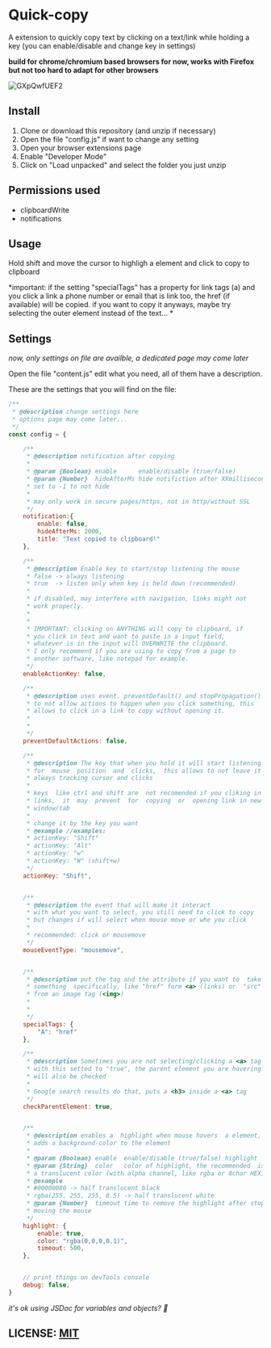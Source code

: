 # Quick-copy
A extension to quickly copy text by clicking on a text/link while holding a key (you can enable/disable and change key in settings)

__build for chrome/chromium based browsers for now, works with Firefox but not too hard to adapt for other browsers__

![GXpQwfUEF2](https://user-images.githubusercontent.com/28326534/152839091-932af57f-bbc3-4da5-8690-61295afdb161.gif)


## Install
1. Clone or download this repository (and unzip if necessary)
2. Open the file "config.js" if want to change any setting
3. Open your browser extensions page
4. Enable "Developer Mode"
5. Click on "Load unpacked" and select the folder you just unzip

## Permissions used
* clipboardWrite
* notifications

## Usage
Hold shift and move the cursor to highligh a element and click to copy to clipboard

*important: if the setting "specialTags" has a property for link tags (a) and you click a link a phone number or email that is link too, the href (if available) will be copied. if you want to copy it anyways, maybe try selecting the outer element instead of the text... *

## Settings
_now, only settings on file are availble, a dedicated page may come later_


Open the file "content.js" edit what you need, all of them have a description.

These are the settings that you will find on the file:

```js
/**
 * @description change settings here
 * options page may come later...
 */
const config = {

    /**
     * @description notification after copying
     * 
     * @param {Boolean} enable      enable/disable (true/false)
     * @param {Number}  hideAfterMs hide notifiction after XXmilliseconds
     * set to -1 to not hide
     * 
     * may only work in secure pages/https, not in http/without SSL
     */
    notification:{
        enable: false,
        hideAfterMs: 2000,
        title: "Text copied to clipboard!"
    },

    /**
     * @description Enable key to start/stop listening the mouse
     * false -> always listening
     * true  -> listen only when key is held down (recommended)
     * 
     * if disabled, may interfere with navigation, links might not
     * work properly.
     *
     *
     * IMPORTANT: clicking on ANYTHING will copy to clipboard, if
     * you click in text and want to paste in a input field,
     * whatever is in the input will OVERWRITE the clipboard.
     * I only recommend if you are using to copy from a page to
     * another software, like notepad for example.
     */
    enableActionKey: false,

    /**
     * @description uses event. preventDefault() and stopPropagation()
     * to not allow actions to happen when you click something, this
     * allows to click in a link to copy without opening it.
     * 
     * 
     */
    preventDefaultActions: false,

    /**
     * @description The key that when you hold it will start listening
     * for  mouse  position  and  clicks,  this allows to not leave it
     * always tracking cursor and clicks
     * 
     * keys  like ctrl and shift are  not recomended if you cliking in
     * links,  it  may  prevent  for  copying  or  opening link in new
     * window/tab
     * 
     * change it by the key you want
     * @example //examples:
     * actionKey: "Shift"
     * actionKey: "Alt"
     * actionKey: "w"
     * actionKey: "W" (shift+w)
     */
    actionKey: "Shift",


    /**
     * @description the event that will make it interact
     * with what you want to select, you still need to click to copy
     * but changes if will select when mouse move or whe you click
     * 
     * recommended: click or mousemove
     */
    mouseEventType: "mousemove",


    /**
     * @description put the tag and the attribute if you want to  take
     * something  specifically, like "href" form <a> (links) or  "src"
     * from an image tag (<img>)
     * 
     * 
     */
    specialTags: {
        "A": "href"
    },

    /**
     * @description Sometimes you are not selecting/clicking a <a> tag
     * with this setted to "true", the parent element you are hovering 
     * will also be checked
     * 
     * Google search results do that, puts a <h3> inside a <a> tag
     */
    checkParentElement: true,


    /**
     * @description enables a  highlight when mouse hovers  a element,
     * adds a background-color to the element
     * 
     * @param {Boolean} enable  enable/disable (true/false) highlight
     * @param {String}  color   color of highlight, the recommended  is
     * a translucent color (with alpha channel, like rgba or 8char HEX)
     * @example
     * #00000080 -> half translucent black
     * rgba(255, 255, 255, 0.5) -> half translucent white
     * @param {Number}  timeout time to remove the highlight after stop
     * moving the mouse
     */
    highlight: {
        enable: true,
        color: "rgba(0,0,0,0.1)",
        timeout: 500,
    },


    // print things on devTools console
    debug: false,
}
```

_it's ok using JSDoc for variables and objects? 🤔_


## LICENSE: [MIT](https://github.com/Matsukii/quick-copy/blob/main/LICENSE)
